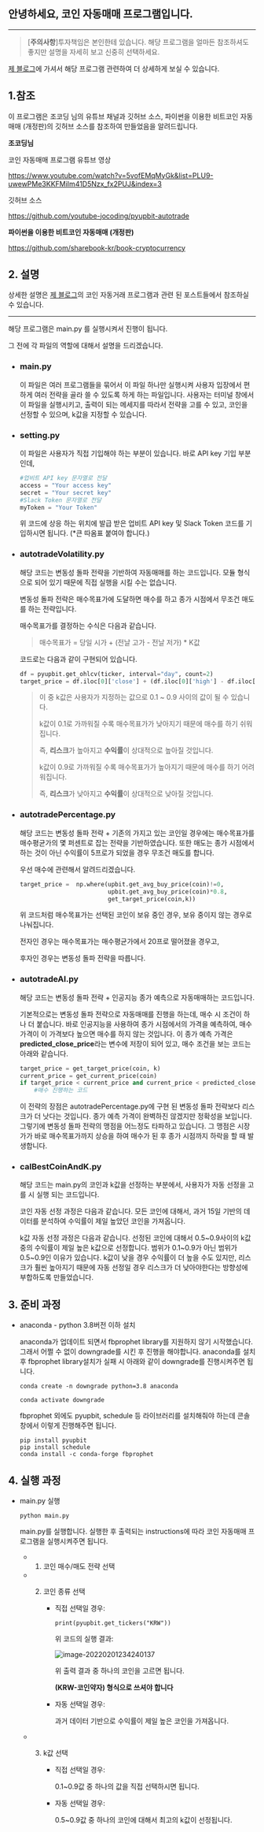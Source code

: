 ## 안녕하세요, 코인 자동매매 프로그램입니다.

---


> [**주의사항**]투자책임은 본인한테 있습니다. 해당 프로그램을 얼마든 참조하셔도 좋지만 설명을 자세히 보고 신중히 선택하세요.

[제 블로그](https://twodf78.github.io/project/coin(0)/)에 가셔서 해당 프로그램 관련하여 더 상세하게 보실 수 있습니다.



## 1.참조

이 프로그램은 조코딩 님의 유튜브 채널과 깃허브 소스,
파이썬을 이용한 비트코인 자동매매 (개정판)의 깃허브 소스를 참조하여
만들었음을 알려드립니다.

**조코딩님**

코인 자동매매 프로그램 유튜브 영상

<https://www.youtube.com/watch?v=5vofEMqMyGk&list=PLU9-uwewPMe3KKFMiIm41D5Nzx_fx2PUJ&index=3>

깃허브 소스

<https://github.com/youtube-jocoding/pyupbit-autotrade>


**파이썬을 이용한 비트코인 자동매매 (개정판)**

<https://github.com/sharebook-kr/book-cryptocurrency>



## 2. 설명

상세한 설명은 [제 블로그](https://twodf78.github.io/project/coin(1)/)의 코인 자동거래 프로그램과 관련 된 포스트들에서 참조하실 수 있습니다.

****



해당 프로그램은 main.py 를 실행시켜서 진행이 됩니다.

그 전에 각 파일의 역할에 대해서 설명을 드리겠습니다.

- ### main.py

  이 파일은 여러 프로그램들을 묶어서 이 파일 하나만 실행시켜 사용자 입장에서 편하게 여러 전략을 골라 쓸 수 있도록 하게 하는 파일입니다. 사용자는 터미널 창에서 이 파일을 실행시키고, 출력이 되는 메세지를 따라서 전략을 고를 수 있고, 코인을 선정할 수 있으며, k값을 지정할 수 있습니다.

- ### setting.py

  이 파일은 사용자가 직접 기입해야 하는 부분이 있습니다. 바로 API key 기입 부분인데, 

  ```python
  #업비트 API key 문자열로 전달 
  access = "Your access key"
  secret = "Your secret key"
  #Slack Token 문자열로 전달
  myToken = "Your Token"
  ```

  위 코드에 상응 하는 위치에 발급 받은 업비트 API key 및 Slack Token 코드를 기입하시면 됩니다. (*큰 따옴표 붙여야 합니다.)

- ### autotradeVolatility.py

  해당 코드는 변동성 돌파 전략을 기반하여 자동매매를 하는 코드입니다. 모듈 형식으로 되어 있기 때문에 직접 실행을 시킬 수는 없습니다. 

  변동성 돌파 전략은 매수목표가에 도달하면 매수를 하고 종가 시점에서 무조건 매도를 하는 전략입니다. 

  매수목표가를 결정하는 수식은 다음과 같습니다.

  > 매수목표가 = 당일 시가 + (전날 고가 - 전날 저가) * K값

  코드로는 다음과 같이 구현되어 있습니다.

  ```python
  df = pyupbit.get_ohlcv(ticker, interval="day", count=2)
  target_price = df.iloc[0]['close'] + (df.iloc[0]['high'] - df.iloc[0]['low']) * k
  ```

  > 이 중 k값은 사용자가 지정하는 값으로 0.1 ~ 0.9 사이의 값이 될 수 있습니다. 
  >
  > k값이 0.1로 가까워질 수록 매수목표가가 낮아지기 때문에 매수를 하기 쉬워집니다.
  >
  > 즉, **리스크**가 높아지고 **수익률**이 상대적으로 높아질 것입니다. 
  >
  > k값이 0.9로 가까워질 수록 매수목표가가 높아지기 때문에 매수를 하기 어려워집니다.
  >
  > 즉, **리스크**가 낮아지고 **수익률**이 상대적으로 낮아질 것입니다.

- ### autotradePercentage.py

  해당 코드는 변동성 돌파 전략 + 기존의 가지고 있는 코인일 경우에는 매수목표가를 매수평균가의 몇 퍼센트로 잡는 전략을 기반하였습니다. 또한 매도는 종가 시점에서 하는 것이 아닌 수익률이 5프로가 되었을 경우 무조건 매도를 합니다.

  우선 매수에 관련해서 알려드리겠습니다.

  ```python
  target_price =  np.where(upbit.get_avg_buy_price(coin)!=0,
                           upbit.get_avg_buy_price(coin)*0.8,
                           get_target_price(coin,k))
  ```

  위 코드처럼 매수목표가는 선택된 코인이 보유 중인 경우, 보유 중이지 않는 경우로 나눠집니다.

  전자인 경우는 매수목표가는 매수평균가에서 20프로 떨어졌을 경우고,

  후자인 경우는 변동성 돌파 전략을 따릅니다.

  

- ### autotradeAI.py

  해당 코드는 변동성 돌파 전략 + 인공지능 종가 예측으로 자동매매하는 코드입니다. 

  기본적으로는 변동성 돌파 전략으로 자동매매를 진행을 하는데, 매수 시 조건이 하나 더 붙습니다. 바로 인공지능을 사용하여 종가 시점에서의 가격을 예측하여, 매수 가격이 이 가격보다 높으면 매수를 하지 않는 것입니다. 이 종가 예측 가격은 **predicted_close_price**라는 변수에 저장이 되어 있고, 매수 조건을 보는 코드는 아래와 같습니다.

  ```python
  target_price = get_target_price(coin, k)
  current_price = get_current_price(coin)
  if target_price < current_price and current_price < predicted_close_price:
      #매수 진행하는 코드
  ```

  이 전략의 장점은 autotradePercentage.py에 구현 된 변동성 돌파 전략보다 리스크가 더 낫다는 것입니다. 종가 예측 가격이 완벽하진 않겠지만 정확성을 보입니다. 그렇기에 변동성 돌파 전략의 맹점을 어느정도 타파하고 있습니다. 그 맹점은 시장가가 바로 매수목표가까지 상승을 하여 매수가 된 후 종가 시점까지 하락을 할 때 발생합니다. 

- ### calBestCoinAndK.py

  해당 코드는 main.py의 코인과 k값을 선정하는 부분에서, 사용자가 자동 선정을 고를 시 실행 되는 코드입니다. 

  코인 자동 선정 과정은 다음과 같습니다. 모든 코인에 대해서, 과거 15일 기반의 데이터를 분석하여 수익률이 제일 높았던 코인을 가져옵니다.

  k값 자동 선정 과정은 다음과 같습니다. 선정된 코인에 대해서 0.5~0.9사이의 k값 중의 수익률이 제일 높은 k값으로 선정합니다. 범위가 0.1~0.9가 아닌 범위가 0.5~0.9인 이유가 있습니다. k값이 낮을 경우 수익률이 더 높을 수도 있지만, 리스크가 훨씬 높아지기 때문에 자동 선정일 경우 리스크가 더 낮아야한다는 방향성에 부합하도록 만들었습니다.



## 3. 준비 과정



- anaconda - python 3.8버전 이하 설치

  anaconda가 업데이트 되면서 fbprophet library를 지원하지 않기 시작했습니다. 그래서 어쩔 수 없이 downgrade를 시킨 후 진행을 해야합니다. anaconda를 설치 후 fbprophet library설치가 실패 시 아래와 같이 downgrade를 진행시켜주면 됩니다.

  ```git
  conda create -n downgrade python=3.8 anaconda
    
  conda activate downgrade
  ```

  fbprophet 외에도 pyupbit, schedule 등 라이브러리를 설치해줘야 하는데 콘솔창에서 이렇게 진행해주면 됩니다.

  ```git
  pip install pyupbit
  pip install schedule
  conda install -c conda-forge fbprophet
  ```



## 4. 실행 과정



- main.py 실행

  ```git
  python main.py
  ```

  main.py를 실행합니다. 실행한 후 출력되는 instructions에 따라 코인 자동매매 프로그램을 실행시켜주면 됩니다.

  - 1.  코인 매수/매도 전략 선택

  - 2. 코인 종류 선택 

       - 직접 선택일 경우:

         ```
         print(pyupbit.get_tickers("KRW"))
         ```

         위 코드의 실행 결과:

         ![image-20220201234240137](../images/README/image-20220201234240137.png)

         위 출력 결과 중 하나의 코인을 고르면 됩니다.

         **(KRW-코인약자) 형식으로 쓰셔야 합니다**

       - 자동 선택일 경우:

         과거 데이터 기반으로 수익률이 제일 높은 코인을 가져옵니다.

  - 3. k값 선택

       - 직접 선택일 경우:

         0.1~0.9값 중 하나의 값을 직접 선택하시면 됩니다.

       - 자동 선택일 경우:

         0.5~0.9값 중 하나의 코인에 대해서 최고의 k값이 선정됩니다.

